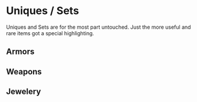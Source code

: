 # Uniques / Sets
Uniques and Sets are for the most part untouched. Just the more useful and rare items got a special highlighting.

## Armors

## Weapons

## Jewelery